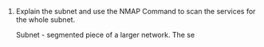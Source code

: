 1) Explain the subnet and use the NMAP Command to scan the services for the whole subnet.

    Subnet - segmented piece of a larger network. The se
